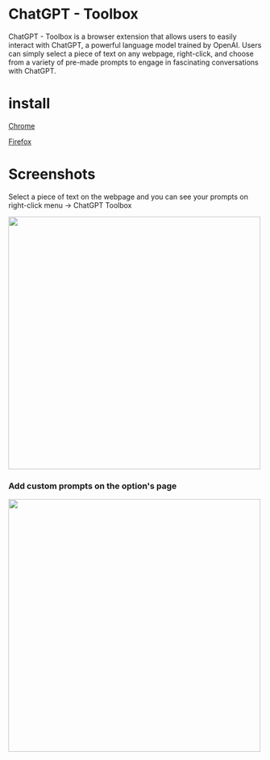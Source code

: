 # ChatGPT - Toolbox

ChatGPT - Toolbox is a browser extension that allows users to easily interact with ChatGPT, a powerful language model trained by OpenAI. Users can simply select a piece of text on any webpage, right-click, and choose from a variety of pre-made prompts to engage in fascinating conversations with ChatGPT.

# install

[Chrome](https://chrome.google.com/webstore/detail/chatgpt-toolbox/pfimmkglmfkgbcinlmegcidajpcdnnhe?hl=en-GB&authuser=0)

[Firefox](https://addons.mozilla.org/en-US/firefox/addon/chatgpt-toolbox/)

# Screenshots

Select a piece of text on the webpage and you can see your prompts on right-click menu -> ChatGPT Toolbox 

<img src="https://user-images.githubusercontent.com/1223848/230882428-b2444718-2345-41a8-b504-2eb8a4dc9de1.png" width="500" />


### Add custom prompts on the option's page
<img src="https://github-production-user-asset-6210df.s3.amazonaws.com/1223848/247523415-9ae56733-2e7f-456d-994e-05200fcbabdf.png" width="500" />
